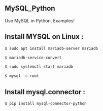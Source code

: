 ## MySQL_Python
Use MySQL in Python, Examples!

## Install MYSQL on Linux :
```bash
$ sudo apt install mariadb-server mariadb
```
```bash
$ mariadb-service-convert
```
```bash
$ sudo systemctl start mariadb
```
```bash
$ mysql -u root
```

## Install mysql.connector :
```bash
$ pip install mysql-connector-python
```
